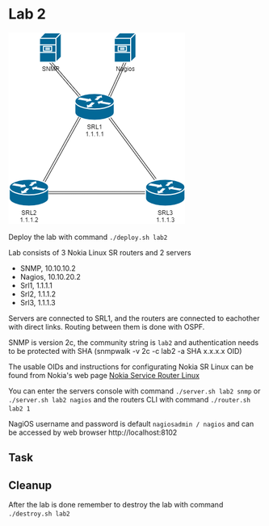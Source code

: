 # Lab 2

![Lab 2](lab2.drawio.png)

Deploy the lab with command `./deploy.sh lab2`

Lab consists of 3 Nokia Linux SR routers and 2 servers
* SNMP, 10.10.10.2
* Nagios, 10.10.20.2
* Srl1, 1.1.1.1
* Srl2, 1.1.1.2
* Srl3, 1.1.1.3

Servers are connected to SRL1, and the routers are connected to eachother with direct links. Routing between them is done with OSPF.

SNMP is version 2c, the community string is `lab2` and authentication needs to be protected with SHA (snmpwalk -v 2c -c lab2 -a SHA x.x.x.x OID)

The usable OIDs and instructions for configurating Nokia SR Linux can be found from Nokia's web page [Nokia Service Router Linux](https://documentation.nokia.com/cgi-bin/dbaccessfilename.cgi/3HE16819AAAATQZZA01_V1_SR%20Linux%20R21.3%20Configuration%20Basics.pdf)

You can enter the servers console with command `./server.sh lab2 snmp` or `./server.sh lab2 nagios` and the routers CLI with command `./router.sh lab2 1`

NagiOS username and password is default `nagiosadmin / nagios` and can be accessed by web browser http://localhost:8102

## Task



## Cleanup
After the lab is done remember to destroy the lab with command `./destroy.sh lab2`